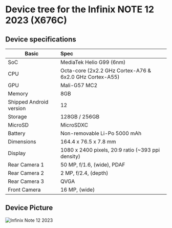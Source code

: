 # Device tree for the Infinix NOTE 12 2023 (X676C)

## Device specifications

| Basic                   | Spec                                                        |
| ----------------------- | :---------------------------------------------------------- |
| SoC                     | MediaTek Helio G99 (6nm)                                    |
| CPU                     | Octa-core (2x2.2 GHz Cortex-A76 & 6x2.0 GHz Cortex-A55)     |
| GPU                     | Mali-G57 MC2                                                |
| Memory                  | 8GB                                                         |
| Shipped Android version | 12                                                          |
| Storage                 | 128GB / 256GB                                               |
| MicroSD                 | MicroSDXC                                                   |
| Battery                 | Non-removable Li-Po 5000 mAh                                |
| Dimensions              | 164.4 x 76.5 x 7.8 mm                                       |
| Display                 | 1080 x 2400 pixels, 20:9 ratio (~393 ppi density)           |
| Rear Camera 1           | 50 MP, f/1.6, (wide), PDAF                                  |
| Rear Camera 2           | 2 MP, f/2.4, (depth)                                        |
| Rear Camera 3           | QVGA                                                        |
| Front Camera            | 16 MP, (wide)                                               |


## Device Picture

![Infinix Note 12 2023](https://fdn2.gsmarena.com/vv/pics/infinix/infinix-note12-2023-1.jpg)